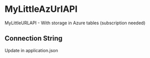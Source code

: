 # MyLittleAzUrlAPI
MyLittleURLAPI - With storage in Azure tables (subscription needed)

## Connection String
Update in application.json
